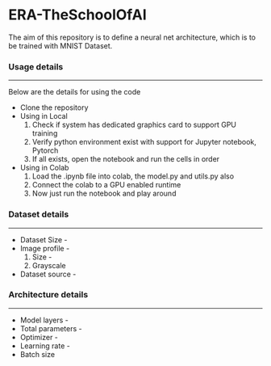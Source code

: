# ERA-TheSchoolOfAI
 
The aim of this repository is to define a neural net architecture, which is to be trained with MNIST Dataset. 


### **Usage details**
<hr/>
Below are the details for using the code<br />

- Clone the repository
- Using in Local
    1. Check if system has dedicated graphics card to support GPU training
    2. Verify python environment exist with support for Jupyter notebook, Pytorch
    3. If all exists, open the notebook and run the cells in order
- Using in Colab
    1. Load the .ipynb file into colab, the model.py and utils.py also
    2. Connect the colab to a GPU enabled runtime
    3. Now just run the notebook and play around             


### **Dataset details**
<hr/>

- Dataset Size - 
- Image profile -
    1. Size - 
    2. Grayscale
- Dataset source - 


### **Architecture details**
<hr/>

- Model layers - 
- Total parameters - 
- Optimizer - 
- Learning rate - 
- Batch size